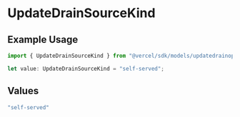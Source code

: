 # UpdateDrainSourceKind

## Example Usage

```typescript
import { UpdateDrainSourceKind } from "@vercel/sdk/models/updatedrainop.js";

let value: UpdateDrainSourceKind = "self-served";
```

## Values

```typescript
"self-served"
```
